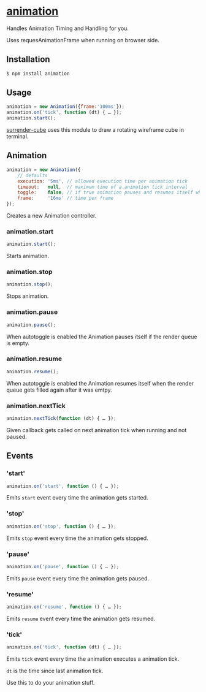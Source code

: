# [animation](https://github.com/dodo/node-animation/)

Handles Animation Timing and Handling for you.

Uses requesAnimationFrame when running on browser side.

## Installation

```bash
$ npm install animation
```

## Usage

```javascript
animation = new Animation({frame:'100ms'});
animation.on('tick', function (dt) { … });
animation.start();
```

[surrender-cube](https://github.com/dodo/node-surrender-cube/blob/master/src/index.coffee) uses this module to draw a rotating wireframe cube in terminal.

## Animation

```javascript
animation = new Animation({
    // defaults
    execution: '5ms', // allowed execution time per animation tick
    timeout:   null,  // maximum time of a animation tick interval
    toggle:    false, // if true animation pauses and resumes itself when render queue gets empty or filled
    frame:     '16ms' // time per frame
});
```

Creates a new Animation controller.

### animation.start

```javascript
animation.start();
```

Starts animation.

### animation.stop

```javascript
animation.stop();
```

Stops animation.

### animation.pause

```javascript
animation.pause();
```
When autotoggle is enabled the Animation pauses itself if the render queue is empty.

### animation.resume

```javascript
animation.resume();
```

When autotoggle is enabled the Animation resumes itself when the render queue gets filled again after it was emtpy.

### animation.nextTick

```javascript
animation.nextTick(function (dt) { … });
```

Given callback gets called on next animation tick when running and not paused.

## Events

### 'start'

```javascript
animation.on('start', function () { … });
```

Emits `start` event every time the animation gets started.

### 'stop'

```javascript
animation.on('stop', function () { … });
```

Emits `stop` event every time the animation gets stopped.

### 'pause'

```javascript
animation.on('pause', function () { … });
```

Emits `pause` event every time the animation gets paused.

### 'resume'

```javascript
animation.on('resume', function () { … });
```

Emits `resume` event every time the animation gets resumed.

### 'tick'

```javascript
animation.on('tick', function (dt) { … });
```

Emits `tick` event every time the animation executes a animation tick.

`dt` is the time since last animation tick.

Use this to do your animation stuff.





